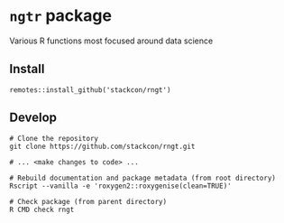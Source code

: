 # `ngtr` package

Various R functions most focused around data science

## Install

```
remotes::install_github('stackcon/rngt')
```


## Develop

```
# Clone the repository
git clone https://github.com/stackcon/rngt.git

# ... <make changes to code> ...

# Rebuild documentation and package metadata (from root directory)
Rscript --vanilla -e 'roxygen2::roxygenise(clean=TRUE)'

# Check package (from parent directory)
R CMD check rngt
```


